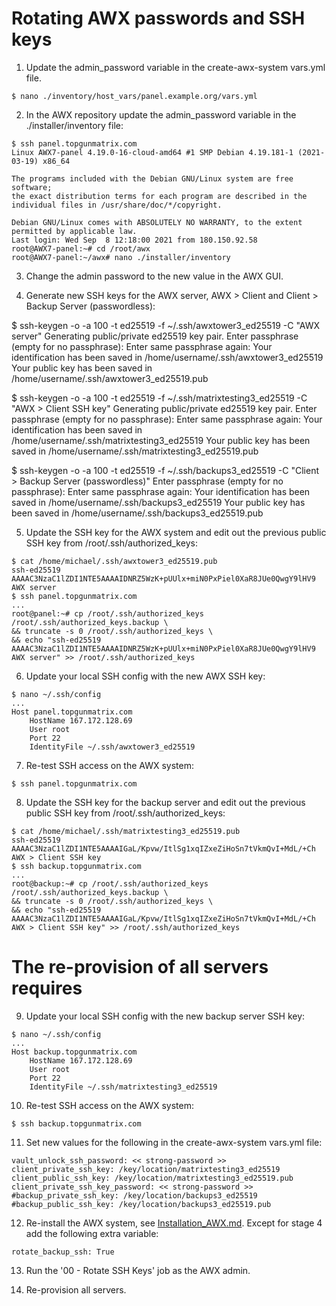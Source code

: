 
# Rotating AWX passwords and SSH keys

1) Update the admin_password variable in the create-awx-system vars.yml file.
```
$ nano ./inventory/host_vars/panel.example.org/vars.yml
```

2) In the AWX repository update the admin_password variable in the ./installer/inventory file:
```
$ ssh panel.topgunmatrix.com
Linux AWX7-panel 4.19.0-16-cloud-amd64 #1 SMP Debian 4.19.181-1 (2021-03-19) x86_64

The programs included with the Debian GNU/Linux system are free software;
the exact distribution terms for each program are described in the
individual files in /usr/share/doc/*/copyright.

Debian GNU/Linux comes with ABSOLUTELY NO WARRANTY, to the extent
permitted by applicable law.
Last login: Wed Sep  8 12:18:00 2021 from 180.150.92.58
root@AWX7-panel:~# cd /root/awx
root@AWX7-panel:~/awx# nano ./installer/inventory
```


3) Change the admin password to the new value in the AWX GUI.


4) Generate new SSH keys for the AWX server, AWX > Client and Client > Backup Server (passwordless):

$ ssh-keygen -o -a 100 -t ed25519 -f ~/.ssh/awxtower3_ed25519 -C "AWX server"
Generating public/private ed25519 key pair.
Enter passphrase (empty for no passphrase): 
Enter same passphrase again: 
Your identification has been saved in /home/username/.ssh/awxtower3_ed25519
Your public key has been saved in /home/username/.ssh/awxtower3_ed25519.pub

$ ssh-keygen -o -a 100 -t ed25519 -f ~/.ssh/matrixtesting3_ed25519 -C "AWX > Client SSH key"
Generating public/private ed25519 key pair.
Enter passphrase (empty for no passphrase): 
Enter same passphrase again: 
Your identification has been saved in /home/username/.ssh/matrixtesting3_ed25519
Your public key has been saved in /home/username/.ssh/matrixtesting3_ed25519.pub

$ ssh-keygen -o -a 100 -t ed25519 -f ~/.ssh/backups3_ed25519 -C "Client > Backup Server (passwordless)"
Enter passphrase (empty for no passphrase): 
Enter same passphrase again: 
Your identification has been saved in /home/username/.ssh/backups3_ed25519
Your public key has been saved in /home/username/.ssh/backups3_ed25519.pub


5) Update the SSH key for the AWX system and edit out the previous public SSH key from /root/.ssh/authorized_keys:
```
$ cat /home/michael/.ssh/awxtower3_ed25519.pub
ssh-ed25519 AAAAC3NzaC1lZDI1NTE5AAAAIDNRZ5WzK+pUUlx+miN0PxPiel0XaR8JUe0QwgY9lHV9 AWX server
$ ssh panel.topgunmatrix.com
...
root@panel:~# cp /root/.ssh/authorized_keys /root/.ssh/authorized_keys.backup \
&& truncate -s 0 /root/.ssh/authorized_keys \
&& echo "ssh-ed25519 AAAAC3NzaC1lZDI1NTE5AAAAIDNRZ5WzK+pUUlx+miN0PxPiel0XaR8JUe0QwgY9lHV9 AWX server" >> /root/.ssh/authorized_keys
```


6) Update your local SSH config with the new AWX SSH key:
```
$ nano ~/.ssh/config
...
Host panel.topgunmatrix.com
    HostName 167.172.128.69
    User root
    Port 22
    IdentityFile ~/.ssh/awxtower3_ed25519
```


7) Re-test SSH access on the AWX system:
```
$ ssh panel.topgunmatrix.com
```


8) Update the SSH key for the backup server and edit out the previous public SSH key from /root/.ssh/authorized_keys:
```
$ cat /home/michael/.ssh/matrixtesting3_ed25519.pub
ssh-ed25519 AAAAC3NzaC1lZDI1NTE5AAAAIGaL/Kpvw/ItlSg1xqIZxeZiHoSn7tVkmQvI+MdL/+Ch AWX > Client SSH key
$ ssh backup.topgunmatrix.com
...
root@backup:~# cp /root/.ssh/authorized_keys /root/.ssh/authorized_keys.backup \
&& truncate -s 0 /root/.ssh/authorized_keys \
&& echo "ssh-ed25519 AAAAC3NzaC1lZDI1NTE5AAAAIGaL/Kpvw/ItlSg1xqIZxeZiHoSn7tVkmQvI+MdL/+Ch AWX > Client SSH key" >> /root/.ssh/authorized_keys
```

# The re-provision of all servers requires


9) Update your local SSH config with the new backup server SSH key:
```
$ nano ~/.ssh/config
...
Host backup.topgunmatrix.com
    HostName 167.172.128.69
    User root
    Port 22
    IdentityFile ~/.ssh/matrixtesting3_ed25519
```


10) Re-test SSH access on the AWX system:
```
$ ssh backup.topgunmatrix.com
```


11) Set new values for the following in the create-awx-system vars.yml file:
```
vault_unlock_ssh_password: << strong-password >>
client_private_ssh_key: /key/location/matrixtesting3_ed25519
client_public_ssh_key: /key/location/matrixtesting3_ed25519.pub
client_private_ssh_key_password: << strong-password >>
#backup_private_ssh_key: /key/location/backups3_ed25519
#backup_public_ssh_key: /key/location/backups3_ed25519.pub
```


12) Re-install the AWX system, see [Installation_AWX.md](https://gitlab.com/GoMatrixHosting/create-awx-system/-/blob/master/docs/Installation_AWX.md). Except for stage 4 add the following extra variable:

`rotate_backup_ssh: True`


13) Run the '00 - Rotate SSH Keys' job as the AWX admin.


14) Re-provision all servers.


